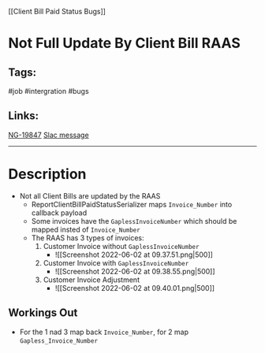 [[Client Bill Paid Status Bugs]]

# Not Full Update By Client Bill RAAS

## Tags:
#job #intergration #bugs 

## Links:
[NG-19847](https://globalization-partners.atlassian.net/browse/NG-19847)
[Slac message](https://gpcorporate.slack.com/archives/D035DQNF63A/p1654113041271689)

---

# Description
- Not all Client Bills are updated by the RAAS
	- ReportClientBillPaidStatusSerializer maps `Invoice_Number` into callback payload
	- Some invoices have the `GaplessInvoiceNumber` which should be mapped insted of `Invoice_Number`
	- The RAAS has 3 types of invoices:
		1) Customer Invoice without `GaplessInvoiceNumber`
			- ![[Screenshot 2022-06-02 at 09.37.51.png|500]]
		2) Customer Invoice with `GaplessInvoiceNumber`
			- ![[Screenshot 2022-06-02 at 09.38.55.png|500]]
		3) Customer Invoice Adjustment
			- ![[Screenshot 2022-06-02 at 09.40.01.png|500]]

## Workings Out
- For the 1 nad 3 map back `Invoice_Number`, for 2 map `Gapless_Invoice_Number`